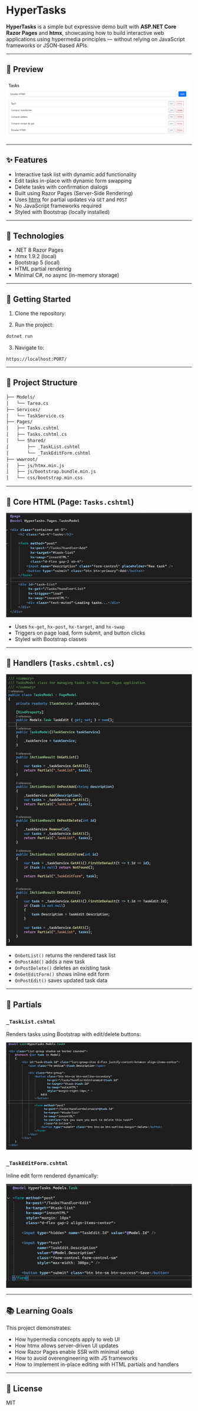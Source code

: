 
# HyperTasks

**HyperTasks** is a simple but expressive demo built with **ASP.NET Core Razor Pages** and **htmx**, showcasing how to build interactive web applications using hypermedia principles — without relying on JavaScript frameworks or JSON-based APIs.

---

## 📸 Preview

![Screenshot of the final result](./img/htmx.PNG)

---

## ✨ Features

- Interactive task list with dynamic add functionality
- Edit tasks in-place with dynamic form swapping
- Delete tasks with confirmation dialogs
- Built using Razor Pages (Server-Side Rendering)
- Uses [htmx](https://htmx.org) for partial updates via `GET` and `POST`
- No JavaScript frameworks required
- Styled with Bootstrap (locally installed)

---

## 🔧 Technologies

- .NET 8 Razor Pages
- htmx 1.9.2 (local)
- Bootstrap 5 (local)
- HTML partial rendering
- Minimal C#, no async (in-memory storage)

---

## 🚀 Getting Started

1. Clone the repository:

2. Run the project:

```bash
dotnet run
```

3. Navigate to:

```
https://localhost:PORT/
```

---

## 📁 Project Structure

```bash
├── Models/
│   └── Tarea.cs
├── Services/
│   └── TaskService.cs
├── Pages/
│   ├── Tasks.cshtml
│   ├── Tasks.cshtml.cs
│   └── Shared/
│       ├── _TaskList.cshtml
│       └── _TaskEditForm.cshtml
├── wwwroot/
│   ├── js/htmx.min.js
│   ├── js/bootstrap.bundle.min.js
│   └── css/bootstrap.min.css
```

---

## 🧩 Core HTML (Page: `Tasks.cshtml`)

![HTML Razor markup](./img/htmx2.PNG)

- Uses `hx-get`, `hx-post`, `hx-target`, and `hx-swap`
- Triggers on page load, form submit, and button clicks
- Styled with Bootstrap classes

---

## 🎯 Handlers (`Tasks.cshtml.cs`)

![OnGet / OnPost handlers](./img/htmx3.PNG)

- `OnGetList()` returns the rendered task list
- `OnPostAdd()` adds a new task
- `OnPostDelete()` deletes an existing task
- `OnGetEditForm()` shows inline edit form
- `OnPostEdit()` saves updated task data

---

## 🧱 Partials

### `_TaskList.cshtml`

Renders tasks using Bootstrap with edit/delete buttons:

![Partial view source code](./img/htmx5.PNG)

### `_TaskEditForm.cshtml`

Inline edit form rendered dynamically:

![Partial edit form code](./img/htmx6.PNG)

---

## 📚 Learning Goals

This project demonstrates:

- How hypermedia concepts apply to web UI
- How htmx allows server-driven UI updates
- How Razor Pages enable SSR with minimal setup
- How to avoid overengineering with JS frameworks
- How to implement in-place editing with HTML partials and handlers

---

## 📄 License

MIT
